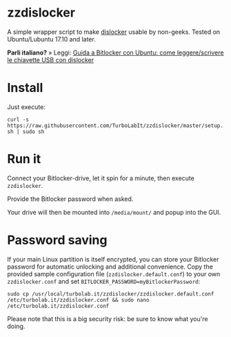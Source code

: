 # zzdislocker

A simple wrapper script to make [dislocker](https://github.com/Aorimn/dislocker) usable by non-geeks. Tested on Ubuntu/Lubuntu 17.10 and later.

**Parli italiano?** » Leggi: [Guida a Bitlocker con Ubuntu: come leggere/scrivere le chiavette USB con dislocker](https://turbolab.it/crittografia-945/guida-bitlocker-ubuntu-come-leggere-scrivere-chiavette-usb-dislocker-1587)


# Install
Just execute:

`curl -s https://raw.githubusercontent.com/TurboLabIt/zzdislocker/master/setup.sh | sudo sh`


# Run it
Connect your Bitlocker-drive, let it spin for a minute, then execute `zzdislocker`.

Provide the Bitlocker password when asked.

Your drive will then be mounted into `/media/mount/` and popup into the GUI.

# Password saving
If your main Linux partition is itself encrypted, you can store your Bitlocker password for automatic unlocking and additional convenience. Copy the provided sample configuration file (`zzdislocker.default.conf`) to your own `zzdislocker.conf` and set `BITLOCKER_PASSWORD=myBitlockerPassword`:

`sudo cp /usr/local/turbolab.it/zzdislocker/zzdislocker.default.conf /etc/turbolab.it/zzdislocker.conf && sudo nano /etc/turbolab.it/zzdislocker.conf`

Please note that this is a big security risk: be sure to know what you're doing.
